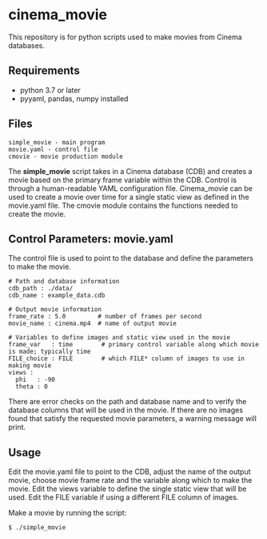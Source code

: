 # cinema_movie

This repository is for python scripts used to make movies from Cinema databases.

## Requirements

- python 3.7 or later
- pyyaml, pandas, numpy installed

## Files

```
simple_movie - main program
movie.yaml - control file
cmovie - movie production module
```

The **simple_movie** script takes in a Cinema database (CDB) and creates a movie based on the primary frame variable within the CDB.  Control is through a human-readable YAML configuration file.  Cinema_movie can be used to create a movie over time for a single static view as defined in the movie.yaml file.  The cmovie module contains the functions needed to create the movie.  

## Control Parameters: movie.yaml
The control file is used to point to the database and define the parameters to make the movie.   

```
# Path and database information
cdb_path : ./data/
cdb_name : example_data.cdb

# Output movie information
frame_rate : 5.0         # number of frames per second
movie_name : cinema.mp4  # name of output movie

# Variables to define images and static view used in the movie
frame_var   : time        # primary control variable along which movie is made; typically time
FILE_choice : FILE        # which FILE* column of images to use in making movie
views :
  phi   : -90
  theta : 0
```
There are error checks on the path and database name and to verify the database columns that will be used in the movie.  If there are no images found that satisfy the requested movie parameters, a warning message will print.  

## Usage

Edit the movie.yaml file to point to the CDB, adjust the name of the output movie, choose movie frame rate and the variable along which to make the movie.  Edit the views variable to define the single static view that will be used.  Edit the FILE variable if using a different FILE column of images.

Make a movie by running the script:

```
$ ./simple_movie
```
